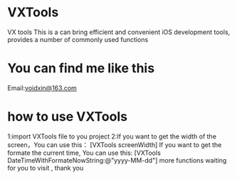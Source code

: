 # VXTools
VX tools
This is a can bring efficient and convenient iOS development tools, provides a number of commonly used functions

# You can find me like this
Email:voidxin@163.com


# how to use VXTools

1:import VXTools file to you project
2:If you want to get the width of the screen，You can use this：
  [VXTools screenWidth]
If you want to get the formate the current time, You can use this:
  [VXTools DateTimeWithFormateNowString:@"yyyy-MM-dd"]
more functions waiting for you to visit , thank you 
  
